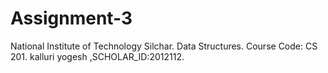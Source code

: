 # Assignment-3
National Institute of Technology Silchar.
Data Structures. Course Code: CS 201. kalluri yogesh ,SCHOLAR_ID:2012112.
